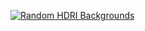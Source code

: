 [![Random HDRI Backgrounds](http://img.youtube.com/vi/QzJ6Y3jwr4w/0.jpg)](http://www.youtube.com/watch?v=QzJ6Y3jwr4w "Random HDRI Backgrounds")
